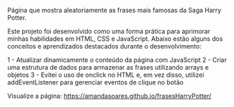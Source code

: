 Página que mostra aleatoriamente as frases mais famosas da Saga Harry Potter.

Este projeto foi desenvolvido como uma forma prática para aprimorar minhas habilidades em HTML, CSS e JavaScript. 
Abaixo estão alguns dos conceitos e aprendizados destacados durante o desenvolvimento:

1 - Atualizar dinamicamente o conteúdo da página com JavaScript
2 - Criar uma estrutura de dados para armazenar as frases utilizando arrays e objetos
3 - Evitei o uso de onclick no HTML e, em vez disso, utilizei addEventListener para gerenciar eventos de clique no botão

Visualize a página: https://amandasoares.github.io/frasesHarryPotter/
